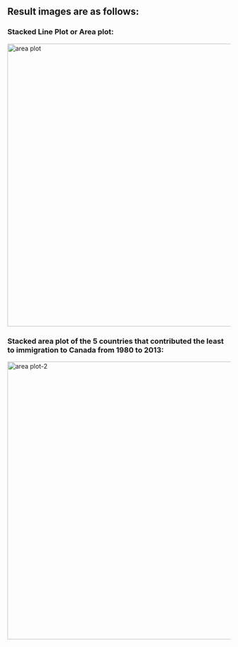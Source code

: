 ## Result images are as follows:

### Stacked Line Plot or Area plot:
<img width="637" alt="area plot" src="https://github.com/user-attachments/assets/bee30a61-60a9-42af-b539-8d38812b0e99">


### Stacked area plot of the 5 countries that contributed the least to immigration to Canada from 1980 to 2013:
<img width="626" alt="area plot-2" src="https://github.com/user-attachments/assets/4c1b78e3-a29d-40df-92ee-3ec635672e99">


